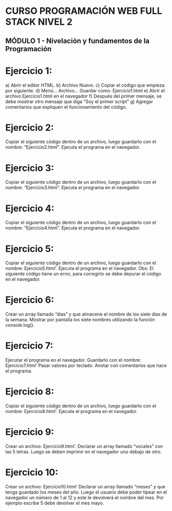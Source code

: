 # CURSO PROGRAMACIÓN WEB FULL STACK NIVEL 2
## MÓDULO 1 - Nivelación y fundamentos de la Programación

# Ejercicio 1:
a) Abrir el editor HTML.
b) Archivo Nuevo.
c) Copiar el código que empieza por <!DOCTYPE html> siguiente.
d) Menú... Archivo... Guardar como: Ejercicio1.html
e) Abrir el archivo Ejercicio1.html en el navegador
f) Después del primer mensaje, se debe mostrar otro mensaje que diga "Soy el primer
script"
g) Agregar comentarios que expliquen el funcionamiento del código.

# Ejercicio 2:
Copiar el siguiente código dentro de un archivo, luego guardarlo con el nombre:
“Ejercicio2.html”. Ejecuta el programa en el navegador.

# Ejercicio 3:
Copiar el siguiente código dentro de un archivo, luego guardarlo con el nombre:
“Ejercicio3.html”. Ejecuta el programa en el navegador.

# Ejercicio 4:
Copiar el siguiente código dentro de un archivo, luego guardarlo con el nombre:
“Ejercicio4.html”. Ejecuta el programa en el navegador.

# Ejercicio 5:
Copiar el siguiente código dentro de un archivo, luego guardarlo con el nombre:
Ejercicio5.html’. Ejecuta el programa en el navegador.
Obs: El siguiente código tiene un error, para corregirlo se debe depurar el código en el
navegador.

# Ejercicio 6:
Crear un array llamado “dias” y que almacene el nombre de los siete días de la semana.
Mostrar por pantalla los siete nombres utilizando la función console.log().

# Ejercicio 7:
Ejecutar el programa en el navegador. Guardarlo con el nombre: Ejercicio7.html’ Pasar
valores por teclado. Anotar con comentarios que hace el programa.

# Ejercicio 8:
Copiar el siguiente código dentro de un archivo, luego guardarlo con el nombre:
Ejercicio8.html’. Ejecuta el programa en el navegador.

# Ejercicio 9:
Crear un archivo: Ejercicio9.html’. Declarar un array llamado “vocales” con las 5 letras.
Luego se deben imprimir en el navegador uno debajo de otro.

# Ejercicio 10:
Crear un archivo: Ejercicio10.html’ Declarar un array llamado “meses” y que tenga
guardado los meses del año. Luego el usuario debe poder tipear en el navegador un
número de 1 al 12 y este le devolverá el nombre del mes. Por ejemplo escribe 5 debe
devolver el mes mayo.
